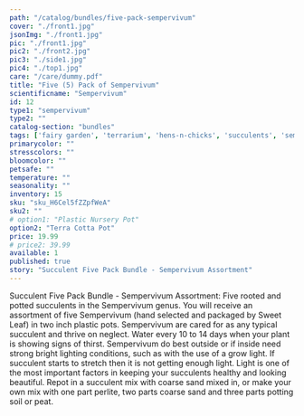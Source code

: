 ```yaml
---
path: "/catalog/bundles/five-pack-sempervivum"
cover: "./front1.jpg"
jsonImg: "./front1.jpg"
pic: "./front1.jpg"
pic2: "./front2.jpg"
pic3: "./side1.jpg"
pic4: "./top1.jpg"
care: "/care/dummy.pdf"
title: "Five (5) Pack of Sempervivum"
scientificname: "Sempervivum"
id: 12
type1: "sempervivum"
type2: ""
catalog-section: "bundles"
tags: ['fairy garden', 'terrarium', 'hens-n-chicks', 'succulents', 'sempervivum', 'bundles']
primarycolor: ""
stresscolors: ""
bloomcolor: ""
petsafe: ""
temperature: ""
seasonality: ""
inventory: 15
sku: "sku_H6Cel5fZZpfWeA"
sku2: ""
# option1: "Plastic Nursery Pot"
option2: "Terra Cotta Pot"
price: 19.99
# price2: 39.99
available: 1
published: true
story: "Succulent Five Pack Bundle - Sempervivum Assortment"
---
```


Succulent Five Pack Bundle - Sempervivum Assortment: Five rooted and potted succulents in the Sempervivum genus. You will receive an assortment of five Sempervivum (hand selected and packaged by Sweet Leaf) in two inch plastic pots. Sempervivum are cared for as any typical succulent and thrive on neglect. Water every 10 to 14 days when your plant is showing signs of thirst. Sempervivum do best outside or if inside need strong bright lighting conditions, such as with the use of a grow light. If succulent starts to stretch then it is not getting enough light. Light is one of the most important factors in keeping your succulents healthy and looking beautiful. Repot in a succulent mix with coarse sand mixed in, or make your own mix with one part perlite, two parts coarse sand and three parts potting soil or peat.